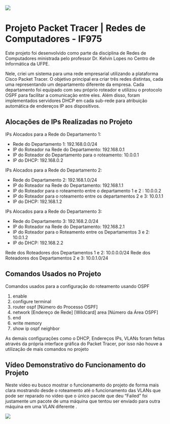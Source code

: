 <img src="https://cdn.discordapp.com/attachments/965066624556232737/1115030737805136043/Design_sem_nome.png">

# Projeto Packet Tracer | Redes de Computadores - IF975

Este projeto foi desenvolvido como parte da disciplina de Redes de Computadores ministrada pelo professor Dr. Kelvin Lopes no Centro de Informática da UFPE. 

Nele, criei um sistema para uma rede empresarial utilizando a plataforma Cisco Packet Tracer. O objetivo principal era criar três redes distintas, cada uma representando um departamento diferente da empresa. Cada departamento foi equipado com seu próprio roteador e utilizou o protocolo OSPF para facilitar a comunicação entre eles. Além disso, foram implementados servidores DHCP em cada sub-rede para atribuição automática de endereços IP aos dispositivos.


## Alocações de IPs Realizadas no Projeto

IPs Alocados para a Rede do Departamento 1:
- Rede do Departamento 1: 192.168.0.0/24
- IP do Roteador na Rede do Departamento: 192.168.0.1
- IP do Roteador do Departamento para o roteamento: 10.0.0.1
- IP do DHCP: 192.168.0.2

IPs Alocados para a Rede do Departamento 2:
- Rede do Departamento 2: 192.168.1.0/24
- IP do Roteador na Rede do Departamento: 192.168.1.1
- IP do Roteador  para o roteamento entre o departamento 1 e 2 : 10.0.0.2
- IP do Roteador para o roteamento entre os departamentos 2 e 3: 10.0.1.1
- IP do DHCP: 192.168.1.2

IPs Alocados para a Rede do Departamento 3:
- Rede do Departamento 3: 192.168.2.0/24
- IP do Roteador na Rede do Departamento: 192.168.2.1
- IP do Roteador para o Roteamento entre os Departamentos 3 e 2: 10.0.1.2
- IP do DHCP: 192.168.2.2

Rede dos Roteadores dos Departamentos 1 e 2: 10.0.0.0/24
Rede dos Roteadores dos Departamentos 2 e 3: 10.0.1.0/24



## Comandos Usados no Projeto

Comandos usados para a configuração do roteamento usando OSPF

1. enable
2. configure terminal
3. router ospf [Número do Processo OSPF]
4. network [Endereço de Rede] [Wildcard] area [Número da Área OSPF]
5. end
6. write memory
7. show ip ospf neighbor


As demais configurações como o DHCP, Endereços IPs, VLANs foram feitas através da própria interface gráfica do Packet Tracer, por isso não houve a utilização de mais comandos no projeto


## Vídeo Demonstrativo do Funcionamento do Projeto


Neste vídeo eu busco mostrar o funcionamento do projeto de forma mais clara mostrando desde o roteamento até o funcionamento das VLANs que pode ser reparado no vídeo que o único pacote que deu “Failed” foi justamente um pacote de uma máquina que tentou ser enviado para outra máquina em uma VLAN diferente .

<a href="google.com">
    <img src="https://cdn.discordapp.com/attachments/965066624556232737/1154234922568003624/Captura_de_tela_2023-09-20_225659.png">
<a/>